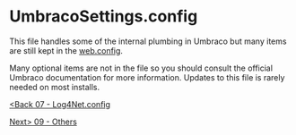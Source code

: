 # UmbracoSettings.config

This file handles some of the internal plumbing in Umbraco but many items are still kept in the [web.config](/z-Appendix%20D%20-%20Config%20Files/01%20-%20Web.Config.md).

Many optional items are not in the file so you should consult the official Umbraco documentation for more information.  Updates to this file is rarely needed on most installs.

[<Back 07 - Log4Net.config](07%20-%20Log4Net.config.md)

[Next> 09 - Others](09%20-%20Others.md)
